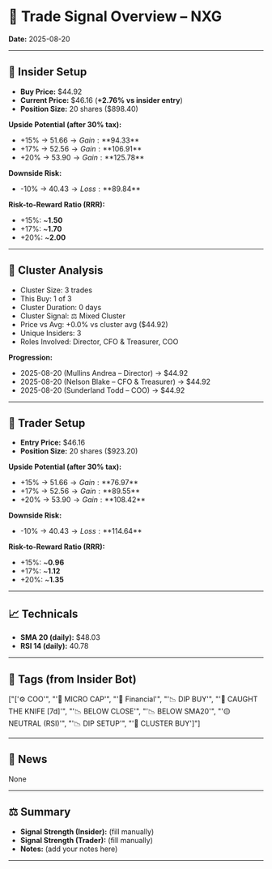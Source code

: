 
# 📝 Trade Signal Overview – NXG

**Date:** 2025-08-20

---

## 👤 Insider Setup
- **Buy Price:** $44.92
- **Current Price:** $46.16 (**+2.76% vs insider entry**)
- **Position Size:** 20 shares ($898.40)

**Upside Potential (after 30% tax):**
- +15% → $51.66 → Gain: **$94.33**
- +17% → $52.56 → Gain: **$106.91**
- +20% → $53.90 → Gain: **$125.78**

**Downside Risk:**
- -10% → $40.43 → Loss: **$89.84**

**Risk-to-Reward Ratio (RRR):**
- +15%: ~**1.50**
- +17%: ~**1.70**
- +20%: ~**2.00**

---


## 👥 Cluster Analysis
- Cluster Size: 3 trades
- This Buy: 1 of 3
- Cluster Duration: 0 days
- Cluster Signal: ⚖️ Mixed Cluster
- Price vs Avg: +0.0% vs cluster avg ($44.92)
- Unique Insiders: 3
- Roles Involved: Director, CFO & Treasurer, COO

**Progression:**
- 2025-08-20 (Mullins Andrea – Director) → $44.92
- 2025-08-20 (Nelson Blake – CFO & Treasurer) → $44.92
- 2025-08-20 (Sunderland Todd – COO) → $44.92


---

## 💸 Trader Setup
- **Entry Price:** $46.16
- **Position Size:** 20 shares ($923.20)

**Upside Potential (after 30% tax):**
- +15% → $51.66 → Gain: **$76.97**
- +17% → $52.56 → Gain: **$89.55**
- +20% → $53.90 → Gain: **$108.42**

**Downside Risk:**
- -10% → $40.43 → Loss: **$114.64**

**Risk-to-Reward Ratio (RRR):**
- +15%: ~**0.96**
- +17%: ~**1.12**
- +20%: ~**1.35**

---

## 📈 Technicals
- **SMA 20 (daily):** $48.03
- **RSI 14 (daily):** 40.78

---

## 🧩 Tags (from Insider Bot)
["['⚙️ COO'", "'🐣 MICRO CAP'", "'🏦 Financial'", "'📉 DIP BUY'", "'🧨 CAUGHT THE KNIFE [7d]'", "'📉 BELOW CLOSE'", "'📉 BELOW SMA20'", "'🟡 NEUTRAL (RSI)'", "'📉 DIP SETUP'", "'🔁 CLUSTER BUY']"]

---

## 📢 News
None

---

## ⚖️ Summary
- **Signal Strength (Insider):** (fill manually)
- **Signal Strength (Trader):** (fill manually)
- **Notes:** (add your notes here)

---

